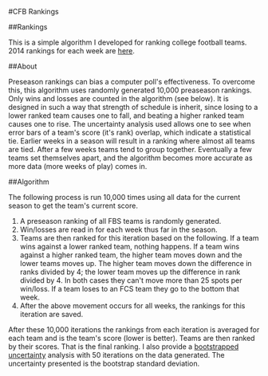 #CFB Rankings

##Rankings

This is a simple algorithm I developed for ranking college football teams. 
2014 rankings for each week are [here](https://github.com/wesbarnett/cfb/blob/master/2014/README.md).

##About

Preseason rankings can bias a computer poll's effectiveness. To overcome this,
this algorithm uses randomly generated 10,000 preaseason rankings. Only wins and
losses are counted in the algorithm (see below). It is designed in such a way
that strength of schedule is inherit, since losing to a lower ranked team causes
one to fall, and beating a higher ranked team causes one to rise. The
uncertainty analysis used allows one to see when error bars of a team's score
(it's rank) overlap, which indicate a statistical tie. Earlier weeks in a season
will result in a ranking where almost all teams are tied. After a few weeks
teams tend to group together. Eventually a few teams set themselves apart, and
the algorithm becomes more accurate as more data (more weeks of play) comes in.

##Algorithm

The following process is run 10,000 times using all data for the current season
to get the team's current score.

1. A preseason ranking of all FBS teams is randomly generated. 
2. Win/losses are read in for each week thus far in the season. 
3. Teams are then ranked for this iteration based on the following. If a team
   wins against a lower ranked team, nothing happens.  If a team wins against a
higher ranked team, the higher team moves down and the lower teams moves up. The
higher team moves down the difference in ranks divided by 4; the lower team
moves up the difference in rank divided by 4. In both cases they can't move more
than 25 spots per win/loss. If a team loses to an FCS team they go to the bottom
that week. 
4. After the above movement occurs for all weeks, the rankings for this
   iteration are saved.

After these 10,000 iterations the rankings from each iteration is averaged for
each team and is the team's score (lower is better). Teams are then ranked by
their scores.  That is the final ranking. I also provide a [bootstrapped
uncertainty](https://en.wikipedia.org/wiki/Bootstrapping_(statistics)) analysis
with 50 iterations on the data generated. The uncertainty presented is the
bootstrap standard deviation.
